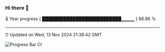### Hi there 👋

⏳ Year progress { ██████████████████████████▁▁▁▁ } 86.86 %

---

⏰ Updated on Wed, 13 Nov 2024 21:36:42 GMT

![Progress Bar CI](https://github.com/IshwaranRudhara/GIT-ACTION/workflows/Progress%20Bar%20CI/badge.svg)
